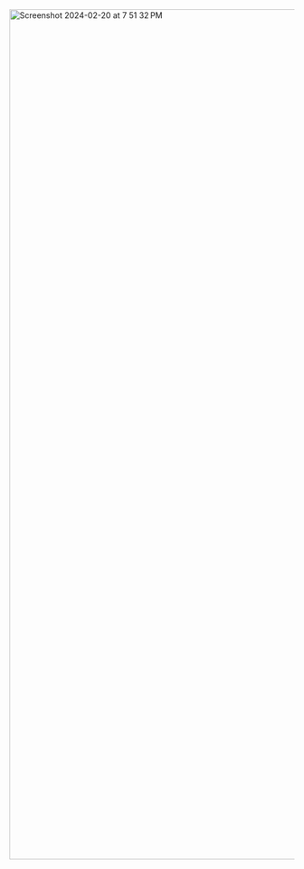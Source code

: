 <img width="1501" alt="Screenshot 2024-02-20 at 7 51 32 PM" src="https://github.com/Dipti-Byjus/c177M/assets/100108871/c6b49fb3-487c-4b5b-b004-573b2e18e1aa">
